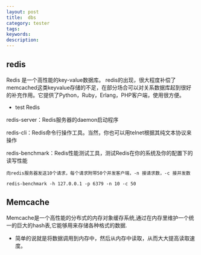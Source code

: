 ```yaml
---
layout: post
title:  dbs
category: tester
tags:  
keywords:  
description:
---
```

## redis
Redis 是一个高性能的key-value数据库。 redis的出现，很大程度补偿了memcached这类keyvalue存储的不足，在部分场合可以对关系数据库起到很好的补充作用。它提供了Python，Ruby，Erlang，PHP客户端，使用很方便。
- test Redis

redis-server：Redis服务器的daemon启动程序

redis-cli：Redis命令行操作工具。当然，你也可以用telnet根据其纯文本协议来操作

redis-benchmark：Redis性能测试工具，测试Redis在你的系统及你的配置下的读写性能

```
向redis服务器发送10个请求，每个请求附带50个并发客户端，-n 接请求数，-c 接并发数

redis-benchmark -h 127.0.0.1 -p 6379 -n 10 -c 50
```

## Memcache

Memcache是一个高性能的分布式的内存对象缓存系统,通过在内存里维护一个统一的巨大的hash表,它能够用来存储各种格式的数据.
- 简单的说就是将数据调用到内存中，然后从内存中读取，从而大大提高读取速度。
